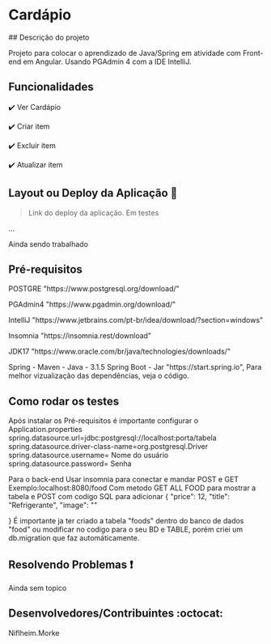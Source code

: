 <h1>Cardápio</h1>
## Descrição do projeto 

<p align="justify">
  Projeto para colocar o aprendizado de Java/Spring em atividade com Front-end em Angular. Usando PGAdmin 4 com a IDE IntelliJ.
</p>

## Funcionalidades

:heavy_check_mark: Ver Cardápio  

:heavy_check_mark: Criar item

:heavy_check_mark: Excluir item  

:heavy_check_mark: Atualizar item

## Layout ou Deploy da Aplicação :dash:

> Link do deploy da aplicação. Em testes

... 

Ainda sendo trabalhado

## Pré-requisitos

<dl>POSTGRE "https://www.postgresql.org/download/"</dl>
<dl>PGAdmin4 "https://www.pgadmin.org/download/"</dl>
<dl>IntelliJ "https://www.jetbrains.com/pt-br/idea/download/?section=windows"</dl>
<dl>Insomnia "https://insomnia.rest/download"</dl>
<dl>JDK17 "https://www.oracle.com/br/java/technologies/downloads/"</dl>
<dl>Spring - Maven - Java - 3.1.5 Spring Boot - Jar "https://start.spring.io", Para melhor vizualização das dependências, veja o código.</dl>

## Como rodar os testes

Após instalar os Pré-requisitos é importante configurar o Application.properties
spring.datasource.url=jdbc:postgresql://localhost:porta/tabela
spring.datasource.driver-class-name=org.postgresql.Driver
spring.datasource.username= Nome do usuário
spring.datasource.password= Senha

Para o back-end
Usar insomnia para conectar e mandar POST e GET
Exemplo:localhost:8080/food
Com metodo GET ALL FOOD para mostrar a tabela e POST com codigo SQL para adicionar {
	"price": 12,
	"title": "Refrigerante",
	"image": ""
	
}
É importante ja ter criado a tabela "foods" dentro do banco de dados "food" ou modificar no codigo para o seu BD e TABLE, porém criei um db.migration que faz automáticamente.

## Resolvendo Problemas :exclamation:

Ainda sem topico

## Desenvolvedores/Contribuintes :octocat:
Niflheim.Morke
